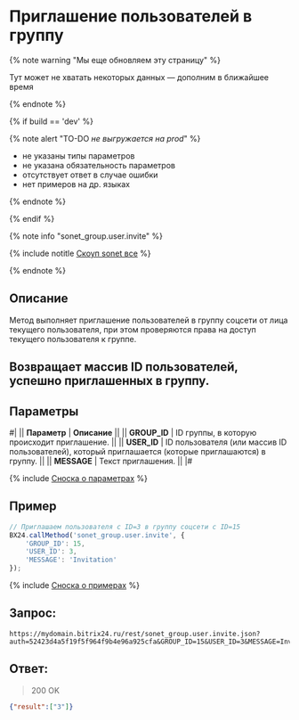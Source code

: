 # Приглашение пользователей в группу

{% note warning "Мы еще обновляем эту страницу" %}

Тут может не хватать некоторых данных — дополним в ближайшее время

{% endnote %}

{% if build == 'dev' %}

{% note alert "TO-DO _не выгружается на prod_" %}

- не указаны типы параметров
- не указана обязательность параметров
- отсутствует ответ в случае ошибки
- нет примеров на др. языках

{% endnote %}

{% endif %}

{% note info "sonet_group.user.invite" %}

{% include notitle [Скоуп sonet все](../_includes/scope-sonet-all.md) %}

{% endnote %}

## Описание

Метод выполняет приглашение пользователей в группу соцсети от лица текущего пользователя, при этом проверяются права на доступ текущего пользователя к группе.

## Возвращает массив ID пользователей, успешно приглашенных в группу.

## Параметры

#|
|| **Параметр** | **Описание** ||
|| **GROUP_ID** | ID группы, в которую происходит приглашение. ||
|| **USER_ID** | ID пользователя (или массив ID пользователей), который приглашается (которые приглашаются) в группу. ||
|| **MESSAGE** | Текст приглашения. ||
|#

{% include [Сноска о параметрах](../../../_includes/required.md) %}

## Пример

```js
// Приглашаем пользователя с ID=3 в группу соцсети с ID=15
BX24.callMethod('sonet_group.user.invite', {
    'GROUP_ID': 15,
    'USER_ID': 3,
    'MESSAGE': 'Invitation'
});
```
{% include [Сноска о примерах](../../../_includes/examples.md) %}


## Запрос:

```
https://mydomain.bitrix24.ru/rest/sonet_group.user.invite.json?auth=52423d4a5f19f5f964f9b4e96a925cfa&GROUP_ID=15&USER_ID=3&MESSAGE=Invitation
```

## Ответ:

>200 OK

```json
{"result":["3"]}
```